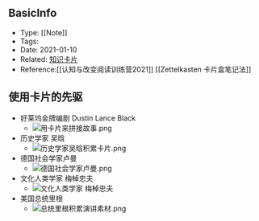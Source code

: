 ## BasicInfo
-  Type: [[Note]]
- Tags: 
- Date: 2021-01-10 
- Related: [知识卡片](docs/实践篇/知识卡片.md)
- Reference:[[认知与改变阅读训练营2021]] 
[[Zettelkasten 卡片盒笔记法]] 
## 使用卡片的先驱
- 好莱坞金牌编剧 Dustin Lance Black
	-	![用卡片来拼接故事.png](https://image-upload-1307521651.cos.ap-nanjing.myqcloud.com/picture_upload/%E7%94%A8%E5%8D%A1%E7%89%87%E6%9D%A5%E6%8B%BC%E6%8E%A5%E6%95%85%E4%BA%8B.png)
- 历史学家 吴晗
	- ![历史学家吴晗积累卡片.png](https://image-upload-1307521651.cos.ap-nanjing.myqcloud.com/picture_upload/%E5%8E%86%E5%8F%B2%E5%AD%A6%E5%AE%B6%E5%90%B4%E6%99%97%E7%A7%AF%E7%B4%AF%E5%8D%A1%E7%89%87.png)
- 德国社会学家卢曼 
	- ![德国社会学家卢曼.png](https://image-upload-1307521651.cos.ap-nanjing.myqcloud.com/picture_upload/%E5%BE%B7%E5%9B%BD%E7%A4%BE%E4%BC%9A%E5%AD%A6%E5%AE%B6%E5%8D%A2%E6%9B%BC.png)
- 文化人类学家 梅棹忠夫
	- ![文化人类学家 梅棹忠夫](https://image-upload-1307521651.cos.ap-nanjing.myqcloud.com/picture_upload/Pasted%20image%2020210207202427.png)
- 美国总统里根
	- ![总统里根积累演讲素材.png](https://image-upload-1307521651.cos.ap-nanjing.myqcloud.com/picture_upload/%E6%80%BB%E7%BB%9F%E9%87%8C%E6%A0%B9%E7%A7%AF%E7%B4%AF%E6%BC%94%E8%AE%B2%E7%B4%A0%E6%9D%90.png)
